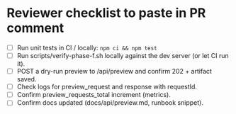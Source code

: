# Reviewer checklist to paste in PR comment

- [ ] Run unit tests in CI / locally: `npm ci && npm test`
- [ ] Run scripts/verify-phase-f.sh locally against the dev server (or let CI run it).
- [ ] POST a dry-run preview to /api/preview and confirm 202 + artifact saved.
- [ ] Check logs for preview_request and response with requestId.
- [ ] Confirm preview_requests_total increment (metrics).
- [ ] Confirm docs updated (docs/api/preview.md, runbook snippet).